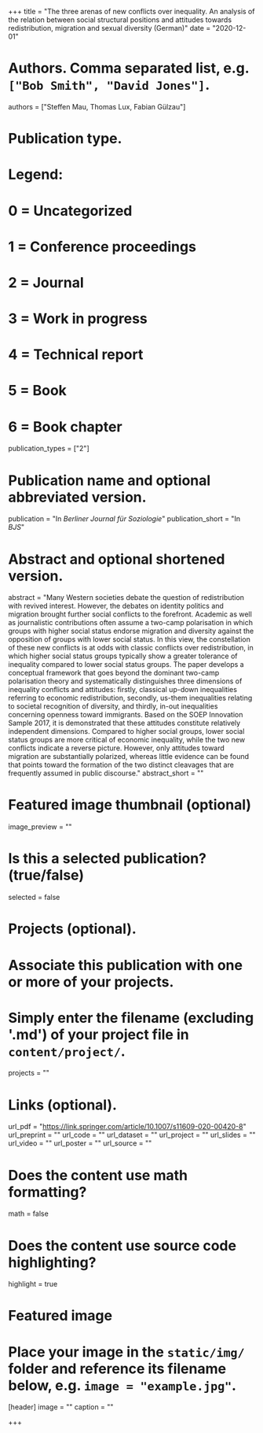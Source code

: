 +++
title = "The three arenas of new conflicts over inequality. An analysis of the relation between social structural positions and attitudes towards redistribution, migration and sexual diversity (German)"
date = "2020-12-01"
  
# Authors. Comma separated list, e.g. `["Bob Smith", "David Jones"]`.
authors = ["Steffen Mau, Thomas Lux, Fabian Gülzau"]
  
# Publication type.
# Legend:
# 0 = Uncategorized
# 1 = Conference proceedings
# 2 = Journal
# 3 = Work in progress
# 4 = Technical report
# 5 = Book
# 6 = Book chapter
publication_types = ["2"]
  
# Publication name and optional abbreviated version.
publication = "In *Berliner Journal für Soziologie*"
publication_short = "In *BJS*"
  
# Abstract and optional shortened version.
abstract = "Many Western societies debate the question of redistribution with revived interest. However, the debates on identity politics and migration brought further social conflicts to the forefront. Academic as well as journalistic contributions often assume a two-camp polarisation in which groups with higher social status endorse migration and diversity against the opposition of groups with lower social status. In this view, the constellation of these new conflicts is at odds with classic conflicts over redistribution, in which higher social status groups typically show a greater tolerance of inequality compared to lower social status groups. The paper develops a conceptual framework that goes beyond the dominant two-camp polarisation theory and systematically distinguishes three dimensions of inequality conflicts and attitudes: firstly, classical up-down inequalities referring to economic redistribution, secondly, us-them inequalities relating to societal recognition of diversity, and thirdly, in-out inequalities concerning openness toward immigrants. Based on the SOEP Innovation Sample 2017, it is demonstrated that these attitudes constitute relatively independent dimensions. Compared to higher social groups, lower social status groups are more critical of economic inequality, while the two new conflicts indicate a reverse picture. However, only attitudes toward migration are substantially polarized, whereas little evidence can be found that points toward the formation of the two distinct cleavages that are frequently assumed in public discourse."
abstract_short = ""
  
# Featured image thumbnail (optional)
image_preview = ""
  
# Is this a selected publication? (true/false)
selected = false
  
# Projects (optional).
#   Associate this publication with one or more of your projects.
#   Simply enter the filename (excluding '.md') of your project file in `content/project/`.
projects = ""
  
# Links (optional).
url_pdf = "https://link.springer.com/article/10.1007/s11609-020-00420-8"
url_preprint = ""
url_code = ""
url_dataset = ""
url_project = ""
url_slides = ""
url_video = ""
url_poster = ""
url_source = ""
  
# Does the content use math formatting?
math = false
  
# Does the content use source code highlighting?
highlight = true
  
# Featured image
# Place your image in the `static/img/` folder and reference its filename below, e.g. `image = "example.jpg"`.
[header]
image = ""
caption = ""
  
+++